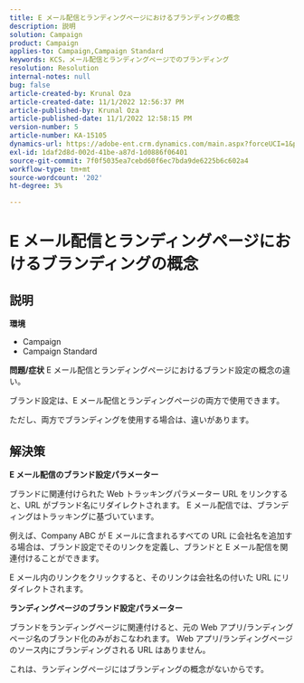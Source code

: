 ```yaml
---
title: E メール配信とランディングページにおけるブランディングの概念
description: 説明
solution: Campaign
product: Campaign
applies-to: Campaign,Campaign Standard
keywords: KCS，メール配信とランディングページでのブランディング
resolution: Resolution
internal-notes: null
bug: false
article-created-by: Krunal Oza
article-created-date: 11/1/2022 12:56:37 PM
article-published-by: Krunal Oza
article-published-date: 11/1/2022 12:58:15 PM
version-number: 5
article-number: KA-15105
dynamics-url: https://adobe-ent.crm.dynamics.com/main.aspx?forceUCI=1&pagetype=entityrecord&etn=knowledgearticle&id=6d72049d-e459-ed11-9561-6045bd0067ea
exl-id: 1daf2d8d-002d-41be-a87d-1d0886f06401
source-git-commit: 7f0f5035ea7cebd60f6ec7bda9de6225b6c602a4
workflow-type: tm+mt
source-wordcount: '202'
ht-degree: 3%

---
```


# E メール配信とランディングページにおけるブランディングの概念

## 説明

<b>環境</b>
- Campaign
- Campaign Standard



<b>問題/症状</b>
E メール配信とランディングページにおけるブランド設定の概念の違い。

ブランド設定は、E メール配信とランディングページの両方で使用できます。

ただし、両方でブランディングを使用する場合は、違いがあります。






## 解決策

<b>E メール配信のブランド設定パラメーター</b>


ブランドに関連付けられた Web トラッキングパラメーター URL をリンクすると、URL がブランド名にリダイレクトされます。 E メール配信では、ブランディングはトラッキングに基づいています。

例えば、Company ABC が E メールに含まれるすべての URL に会社名を追加する場合は、ブランド設定でそのリンクを定義し、ブランドと E メール配信を関連付けることができます。

E メール内のリンクをクリックすると、そのリンクは会社名の付いた URL にリダイレクトされます。




<b>ランディングページのブランド設定パラメーター</b>


ブランドをランディングページに関連付けると、元の Web アプリ/ランディングページ名のブランド化のみがおこなわれます。 Web アプリ/ランディングページのソース内にブランディングされる URL はありません。

これは、ランディングページにはブランディングの概念がないからです。
